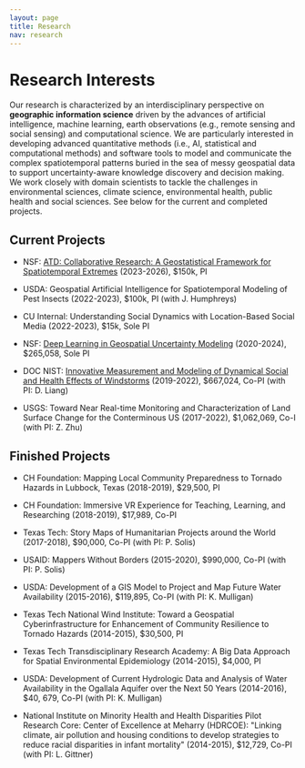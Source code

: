 ```yaml
---
layout: page
title: Research
nav: research
---
```


<!--<div class="col-xs-12 col-md-12" markdown="1"> -->

# Research Interests

Our research is characterized by an interdisciplinary perspective on
**geographic information science** driven by the advances of artificial
intelligence, machine learning, earth observations (e.g., remote sensing
and social sensing) and computational science. We are particularly
interested in developing advanced quantitative methods (i.e., AI,
statistical and computational methods) and software tools to model and
communicate the complex spatiotemporal patterns buried in the sea of messy
geospatial data to support uncertainty-aware knowledge discovery and
decision making. We work closely with domain scientists to tackle the
challenges in environmental sciences, climate science, environmental
health, public health and social sciences. See below for the current and
completed projects.

<!--Particularly, we focus on the development of statistical and
computational methodologies for (a) integrating **heterogeneous sources of
geographic information** (e.g., incompatible scales) for geographic
analysis; (b) characterizing and modeling **complex spatiotemporal
patterns** in geographic phenomena and processes; (c) characterizing and
modeling **spatiotemporal bias and uncertainty** of geographic information
and the associated impacts; (d) addressing the **computing challenges**
when the data scale and model complexity increase dramatically; and (e)
building geospatial-enabled **cyberinfrastructure** for domain scientists.
-->


<!--</div> -->

<!--<div class="col-xs-12 col-md-12 resobj" markdown="1"> -->

## Current Projects 

+ NSF: [ATD: Collaborative Research: A Geostatistical Framework for Spatiotemporal Extremes](https://www.nsf.gov/awardsearch/showAward?AWD_ID=2220529&HistoricalAwards=false) (2023-2026), $150k, PI 

+ USDA:  Geospatial Artificial Intelligence for Spatiotemporal Modeling of Pest Insects (2022-2023), $100k, PI (with J. Humphreys)

+ CU Internal:  Understanding Social Dynamics with Location-Based Social Media (2022-2023), $15k, Sole PI

+ NSF:  [Deep Learning in Geospatial Uncertainty Modeling](../nsf-uncertainty) (2020-2024), $265,058, Sole PI

+ DOC NIST: [Innovative Measurement and Modeling of Dynamical Social and Health Effects of Windstorms](../nist-hazards) (2019-2022), $667,024, Co-PI (with PI: D. Liang)

+ USGS: Toward Near Real-time Monitoring and Characterization of Land Surface Change for the Conterminous US (2017-2022), $1,062,069, Co-I (with PI: Z. Zhu)


## Finished Projects 

+ CH Foundation: Mapping Local Community Preparedness to Tornado Hazards in Lubbock, Texas (2018-2019), $29,500, PI

+ CH Foundation: Immersive VR Experience for Teaching, Learning, and Researching (2018-2019), $17,989, Co-PI

+ Texas Tech: Story Maps of Humanitarian Projects around the World (2017-2018), $90,000, Co-PI (with PI: P. Solis)

+ USAID: Mappers Without Borders (2015-2020), $990,000, Co-PI (with PI: P. Solis)

+ USDA: Development of a GIS Model to Project and Map Future Water Availability (2015-2016), $119,895, Co-PI (with PI: K. Mulligan)

+ Texas Tech National Wind Institute: Toward a Geospatial Cyberinfrastructure for Enhancement of Community Resilience to Tornado Hazards (2014-2015), $30,500, PI 

+ Texas Tech Transdisciplinary Research Academy: A Big Data Approach for Spatial Environmental Epidemiology (2014-2015), $4,000, PI

+ USDA: Development of Current Hydrologic Data and Analysis of Water Availability in the Ogallala Aquifer over the Next 50 Years (2014-2016), $40, 679, Co-PI (with PI: K. Mulligan)

+ National Institute on Minority Health and Health Disparities Pilot Research Core: Center of Excellence at Meharry (HDRCOE): "Linking climate, air pollution and housing conditions to develop strategies to reduce racial disparities in infant mortality" (2014-2015), $12,729, Co-PI (with PI: L. Gittner)

<!--</div> -->
